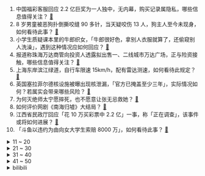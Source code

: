 1. 中国福彩客服回应 2.2 亿巨奖为一人独中，无内幕，购买记录属隐私，哪些信息值得关注？ [:link:](https://www.zhihu.com/question/633719611)
2. 8 岁男童被恶狗扑倒撕咬缝 90 多针，当天疑咬伤 13 人，狗主人至今未现身，如何看待此事？ [:link:](https://www.zhihu.com/question/633522963)
3. 小学生质疑课本里的牛郎织女，「牛郎很好色，拿别人衣服就算了，还偷窥别人洗澡」，遇到这种情况应如何回应？ [:link:](https://www.zhihu.com/question/633574731)
4. 报道称珠海万达商管向投资人透露拟出售一、二线城市万达广场，正与险资接触，哪些信息值得关注？ [:link:](https://www.zhihu.com/question/633714484)
5. 上海东岸滨江绿道，自行车限速 15km/h，配有雷达测速，如何看待此规定？ [:link:](https://www.zhihu.com/question/633388055)
6. 英国塞拉菲尔德核设施被曝出现核泄漏，「官方已掩盖至少三年」，实际情况如何？若属实会带来哪些风险？ [:link:](https://www.zhihu.com/question/633566018)
7. 为何灭绝师太宁愿摔死，也不愿意让张无忌救她？ [:link:](https://www.zhihu.com/question/633116641)
8. 如何评价网剧《南海归墟》大结局？ [:link:](https://www.zhihu.com/question/633490156)
9. 江西省民政厅回应「花 10 万买彩票中 2.2 亿」一事，称「正在调查」，该事件或将如何进展？ [:link:](https://www.zhihu.com/question/633714326)
10. 「斗鱼以违约为由向女大学生索赔 8000 万」，如何看待此事？ [:link:](https://www.zhihu.com/question/633580850)
<details>
<summary>11 ~ 20</summary>

11. G7 领导人与泽连斯基发声明，竟敦促中国施压俄罗斯，要求停止对乌「军事侵略」，对此如何评价？ [:link:](https://www.zhihu.com/question/633752669)
12. 阿信再发文回应假唱传闻，称自己可以唱到 10 拍 E6，如何看待此事？从音乐专业角度分析这是什么水平？ [:link:](https://www.zhihu.com/question/633663758)
13. 汽车开到“报废”和“开8年”卖掉，哪个更划算？ [:link:](https://www.zhihu.com/question/630375759)
14. 2023 年，面对公司不上调薪资/不发年终奖的情况，是否要选择离职？ [:link:](https://www.zhihu.com/question/632472742)
15. 年轻人开启「打听式旅游」，不做攻略、不赶时间、走哪玩哪，如何看待这一旅行方式？ [:link:](https://www.zhihu.com/question/633751648)
16. 得州明年可将脱离美国列入选票，这意味着什么？后续将如何发展？ [:link:](https://www.zhihu.com/question/633708854)
17. 海关总署数据显示，俄中贸易额首次突破 2000 亿美元，如何解读相关数据？ [:link:](https://www.zhihu.com/question/633756152)
18. 华为 Wi-Fi 7 路由器 BE3 Pro、子母路由器 Q6、和华为 AX6 选哪个好？ [:link:](https://www.zhihu.com/question/633547215)
19. 如何评价 3298 元起的真我 GT5 Pro？除骁龙 8Gen3 和 IMX890 长焦还哪些亮点？ [:link:](https://www.zhihu.com/question/633736555)
20. 23-24 赛季 NBA掘金 102:111 快船，如何评价这场比赛？ [:link:](https://www.zhihu.com/question/633705233)
</details>
<details>
<summary>21 ~ 30</summary>

21. 《甄嬛传》大结局时，如果甄嬛可以复活一个人，她最有可能复活谁？ [:link:](https://www.zhihu.com/question/633197360)
22. JDG 官宣 Flandre 选手加盟，对此你有什么想说？ [:link:](https://www.zhihu.com/question/633714959)
23. 靠谱员工越来越难找该怎么办？ [:link:](https://www.zhihu.com/question/632454850)
24. 真正的期货交易者应该是什么样的？ [:link:](https://www.zhihu.com/question/632346125)
25. 我家网络带宽只有 100 兆，为什么 Wi-Fi 显示的有 1000 多兆？这两个速度一样吗？ [:link:](https://www.zhihu.com/question/631288333)
26. 2024年华硕灵耀新品将于12月15日全新亮相，作为Ultra处理器的首发机型，会有哪些升级值得期待？ [:link:](https://www.zhihu.com/question/633728456)
27. 汪文斌称「欧方应该清楚，对欧盟国家和欧盟机构领导人窃听窃密的不是中国」，如何解读？ [:link:](https://www.zhihu.com/question/633578667)
28. 优秀的博士与普通的博士生差异点在哪里? [:link:](https://www.zhihu.com/question/631069811)
29. 如何评价realme真我GT5Pro新手机？对比其他8gen3手机它有什么特色？ [:link:](https://www.zhihu.com/question/631650264)
30. 一战的时候面对堑壕、要塞就没有一点办法吗? [:link:](https://www.zhihu.com/question/470581184)
</details>
<details>
<summary>31 ~ 40</summary>

31. 漫画一定要从第一话开始阅读吗？ [:link:](https://www.zhihu.com/question/633106673)
32. 机械键盘有哪些实用的购买技巧分享？ [:link:](https://www.zhihu.com/question/632651941)
33. 11 月中国进出口总值同比增长 1.2%，如何解读这一数据？ [:link:](https://www.zhihu.com/question/633706855)
34. 外国人也在写网文，你认为网络文学能诞生全球IP吗？ [:link:](https://www.zhihu.com/question/633717536)
35. 准备买电热毯，有什么很好用的品牌值得推荐？ [:link:](https://www.zhihu.com/question/627948258)
36. 吃薯片时「咔嚓」声感觉很治愈，有什么「吃起来超解压」的零食推荐？ [:link:](https://www.zhihu.com/question/631297927)
37. 如何用游戏角色的一句台词概括你的 2023 年？ [:link:](https://www.zhihu.com/question/632321896)
38. 「红岭创投」非法集资案一审宣判，非法吸收公众存款 1090 亿，周世平被判无期，哪些信息值得关注？ [:link:](https://www.zhihu.com/question/633732919)
39. 巴以冲突进入第三个月，已致双方近 1.8 万人死亡，加沙当前情况如何？巴以局势未来将如何演变？ [:link:](https://www.zhihu.com/question/633700140)
40. 新加坡副总理称，新中将通过 30 天互免签证安排，如何解读该举措？将产生哪些影响？ [:link:](https://www.zhihu.com/question/633732592)
</details>
<details>
<summary>41 ~ 50</summary>

41. 为什么对自己的父母一点耐心都没有，甚至对他们反感？ [:link:](https://www.zhihu.com/question/344826526)
42. 爱喝碳酸饮料和咖啡的加班打工人，长期以往会缺钙吗？对身体健康有什么影响？ [:link:](https://www.zhihu.com/question/631297942)
43. 中国央行 11 月继续增持黄金储备，为连续第 13 个月增持，哪些信息值得关注？ [:link:](https://www.zhihu.com/question/633742784)
44. 2023年你的职场最难瞬间是什么，你是怎么熬过来的？ [:link:](https://www.zhihu.com/question/633727281)
45. 像 Gemini 这样的原生多模态模型，和多个单模型拼接相比有什么区别？有哪些优势？ [:link:](https://www.zhihu.com/question/633694055)
46. 长期吃宵夜真的有害健康吗？加班肚子饿怎么办？ [:link:](https://www.zhihu.com/question/629449231)
47. 为什么说日德兰海战德国是战术胜利，战略失败? [:link:](https://www.zhihu.com/question/633484816)
48. 普京 12 月 6 日访问阿联酋和沙特，将探讨石油市场问题，哪些信息值得关注？ [:link:](https://www.zhihu.com/question/633513538)
49. 委内瑞拉和圭亚那冲突升级，报道称委方已调动军队，冲突因何原因导致？会成为南美地区的一颗定时弹吗？ [:link:](https://www.zhihu.com/question/633707580)
50. 如果辉耀是刃甲的上位合成，这个物品的强度怎么样？ [:link:](https://www.zhihu.com/question/627920184)
</details><details>
<summary>bilibili</summary>

</details>